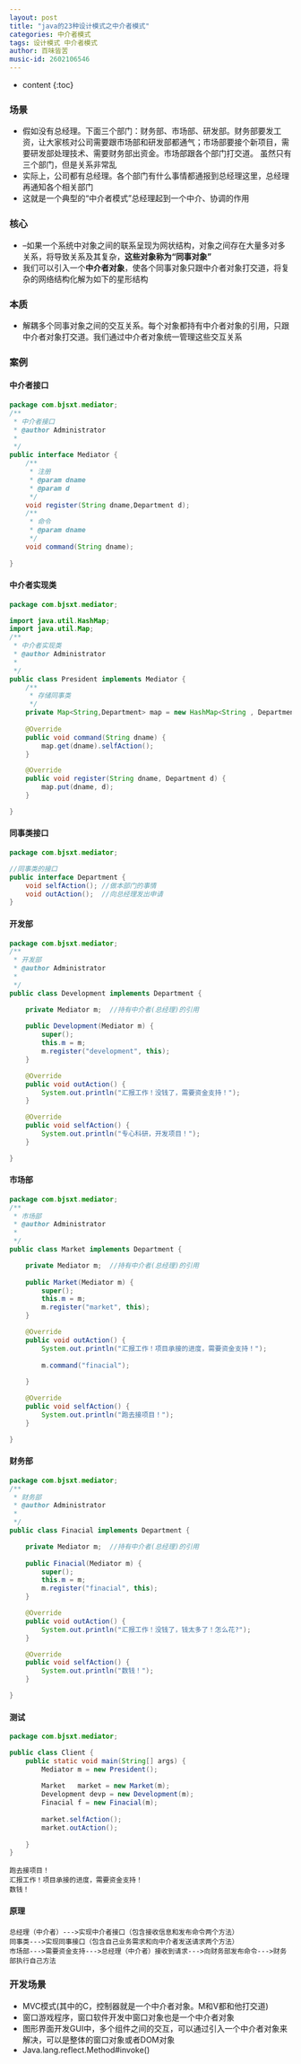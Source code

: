 ```yaml
---
layout: post
title: "java的23种设计模式之中介者模式"
categories: 中介者模式
tags: 设计模式 中介者模式
author: 百味皆苦
music-id: 2602106546
---
```


* content
{:toc}
### 场景

- 假如没有总经理。下面三个部门：财务部、市场部、研发部。财务部要发工资，让大家核对公司需要跟市场部和研发部都通气；市场部要接个新项目，需要研发部处理技术、需要财务部出资金。市场部跟各个部门打交道。  虽然只有三个部门，但是关系非常乱
- 实际上，公司都有总经理。各个部门有什么事情都通报到总经理这里，总经理再通知各个相关部门
- 这就是一个典型的“中介者模式”总经理起到一个中介、协调的作用



### 核心

- –如果一个系统中对象之间的联系呈现为网状结构，对象之间存在大量多对多关系，将导致关系及其复杂，**这些对象称为“同事对象”**
- 我们可以引入一个**中介者对象**，使各个同事对象只跟中介者对象打交道，将复杂的网络结构化解为如下的星形结构



### 本质

- 解耦多个同事对象之间的交互关系。每个对象都持有中介者对象的引用，只跟中介者对象打交道。我们通过中介者对象统一管理这些交互关系



### 案例

#### 中介者接口

```java
package com.bjsxt.mediator;
/**
 * 中介者接口
 * @author Administrator
 *
 */
public interface Mediator {
	/**
	 * 注册
	 * @param dname
	 * @param d
	 */
	void register(String dname,Department d);
	/**
	 * 命令
	 * @param dname
	 */
	void command(String dname);
	
}

```



#### 中介者实现类

```java
package com.bjsxt.mediator;

import java.util.HashMap;
import java.util.Map;
/**
 * 中介者实现类
 * @author Administrator
 *
 */
public class President implements Mediator {
	/**
	 * 存储同事类
	 */
	private Map<String,Department> map = new HashMap<String , Department>();
	
	@Override
	public void command(String dname) {
		map.get(dname).selfAction();
	}

	@Override
	public void register(String dname, Department d) {
		map.put(dname, d);
	}

}

```



#### 同事类接口

```java
package com.bjsxt.mediator;

//同事类的接口
public interface Department {
	void selfAction(); //做本部门的事情
	void outAction();  //向总经理发出申请
}

```



#### 开发部

```java
package com.bjsxt.mediator;
/**
 * 开发部
 * @author Administrator
 *
 */
public class Development implements Department {

	private Mediator m;  //持有中介者(总经理)的引用
	
	public Development(Mediator m) {
		super();
		this.m = m;
		m.register("development", this);
	}

	@Override
	public void outAction() {
		System.out.println("汇报工作！没钱了，需要资金支持！");
	}

	@Override
	public void selfAction() {
		System.out.println("专心科研，开发项目！");
	}

}

```



#### 市场部

```java
package com.bjsxt.mediator;
/**
 * 市场部
 * @author Administrator
 *
 */
public class Market implements Department {

	private Mediator m;  //持有中介者(总经理)的引用
	
	public Market(Mediator m) {
		super();
		this.m = m;
		m.register("market", this);
	}

	@Override
	public void outAction() {
		System.out.println("汇报工作！项目承接的进度，需要资金支持！");
		
		m.command("finacial");
		
	}

	@Override
	public void selfAction() {
		System.out.println("跑去接项目！");
	}

}

```



#### 财务部

```java
package com.bjsxt.mediator;
/**
 * 财务部
 * @author Administrator
 *
 */
public class Finacial implements Department {

	private Mediator m;  //持有中介者(总经理)的引用
	
	public Finacial(Mediator m) {
		super();
		this.m = m;
		m.register("finacial", this);
	}

	@Override
	public void outAction() {
		System.out.println("汇报工作！没钱了，钱太多了！怎么花?");
	}

	@Override
	public void selfAction() {
		System.out.println("数钱！");
	}

}

```



#### 测试

```java
package com.bjsxt.mediator;

public class Client {
	public static void main(String[] args) {
		Mediator m = new President();
		
		Market   market = new Market(m);
		Development devp = new Development(m);
		Finacial f = new Finacial(m);
		
		market.selfAction();
		market.outAction();
		
	}
}

```

```
跑去接项目！
汇报工作！项目承接的进度，需要资金支持！
数钱！
```



#### 原理

```
总经理（中介者）--->实现中介者接口（包含接收信息和发布命令两个方法）
同事类--->实现同事接口（包含自己业务需求和向中介者发送请求两个方法）
市场部--->需要资金支持--->总经理（中介者）接收到请求--->向财务部发布命令--->财务部执行自己方法
```



### 开发场景

- MVC模式(其中的C，控制器就是一个中介者对象。M和V都和他打交道)
- 窗口游戏程序，窗口软件开发中窗口对象也是一个中介者对象
- 图形界面开发GUI中，多个组件之间的交互，可以通过引入一个中介者对象来解决，可以是整体的窗口对象或者DOM对象
- Java.lang.reflect.Method#invoke()